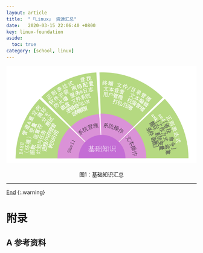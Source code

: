```yaml
---
layout: article
title:  "「Linux」 资源汇总"
date:   2020-03-15 22:06:40 +0800
key: linux-foundation
aside:
  toc: true
category: [school, linux]
---
```

<span id="head"></span>

<!--more-->

<center class="half">
<img src="/assets/images/linux/survey.png">&emsp;<br>图1：基础知识汇总
</center>  

-------------------  
[End](#head)
{:.warning}  


# 附录
## A 参考资料
